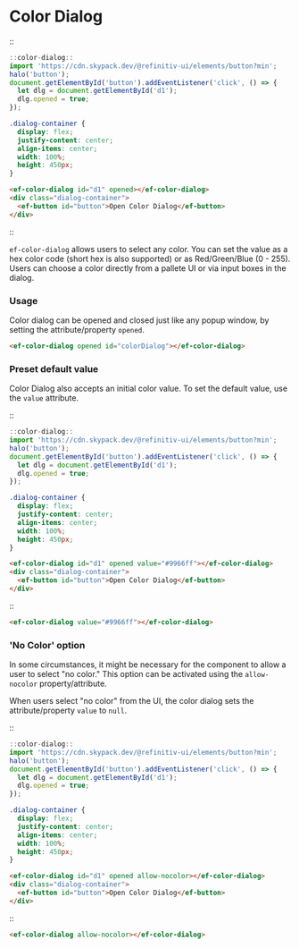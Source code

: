 <!--
type: page
title: Color Dialog
location: ./elements/color-dialog
layout: default
-->

# Color Dialog

::
```javascript
::color-dialog::
import 'https://cdn.skypack.dev/@refinitiv-ui/elements/button?min';
halo('button');
document.getElementById('button').addEventListener('click', () => {
  let dlg = document.getElementById('d1');
  dlg.opened = true;
});
```
```css
.dialog-container {
  display: flex;
  justify-content: center;
  align-items: center;
  width: 100%;
  height: 450px;
}
```
```html
<ef-color-dialog id="d1" opened></ef-color-dialog>
<div class="dialog-container">
  <ef-button id="button">Open Color Dialog</ef-button>
</div>
```
::

`ef-color-dialog` allows users to select any color. You can set the value as a hex color code (short hex is also supported) or as Red/Green/Blue (0 - 255). Users can choose a color directly from a pallete UI or via input boxes in the dialog.

### Usage

Color dialog can be opened and closed just like any popup window, by setting the attribute/property `opened`.

```html
<ef-color-dialog opened id="colorDialog"></ef-color-dialog>
```

### Preset default value

Color Dialog also accepts an initial color value. To set the default value, use the `value` attribute.

::
```javascript
::color-dialog::
import 'https://cdn.skypack.dev/@refinitiv-ui/elements/button?min';
halo('button');
document.getElementById('button').addEventListener('click', () => {
  let dlg = document.getElementById('d1');
  dlg.opened = true;
});
```
```css
.dialog-container {
  display: flex;
  justify-content: center;
  align-items: center;
  width: 100%;
  height: 450px;
}
```
```html
<ef-color-dialog id="d1" opened value="#9966ff"></ef-color-dialog>
<div class="dialog-container">
  <ef-button id="button">Open Color Dialog</ef-button>
</div>
```
::

```html
<ef-color-dialog value="#9966ff"></ef-color-dialog>
```

### 'No Color' option

In some circumstances, it might be necessary for the component to allow a user to select "no color." This option can be activated using the `allow-nocolor` property/attribute.  

When users select "no color" from the UI, the color dialog sets the attribute/property `value` to `null`.

::
```javascript
::color-dialog::
import 'https://cdn.skypack.dev/@refinitiv-ui/elements/button?min';
halo('button');
document.getElementById('button').addEventListener('click', () => {
  let dlg = document.getElementById('d1');
  dlg.opened = true;
});
```
```css
.dialog-container {
  display: flex;
  justify-content: center;
  align-items: center;
  width: 100%;
  height: 450px;
}
```
```html
<ef-color-dialog id="d1" opened allow-nocolor></ef-color-dialog>
<div class="dialog-container">
  <ef-button id="button">Open Color Dialog</ef-button>
</div>
```
::

```html
<ef-color-dialog allow-nocolor></ef-color-dialog>
```
